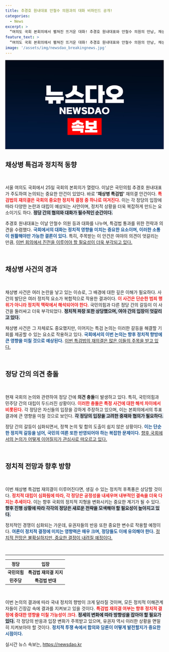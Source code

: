 ```yaml
---
title: 추경호 원내대표 안철수 의원과의 대화 비하인드 공개!
categories:
  - News
excerpt: >
  “여의도 국회 본회의에서 펼쳐진 뜨거운 대화! 추경호 원내대표와 안철수 의원의 만남, 채상병 특검법 재의결의 숨은 진실은?”
feature_text: >
  “여의도 국회 본회의에서 펼쳐진 뜨거운 대화! 추경호 원내대표와 안철수 의원의 만남, 채상병 특검법 재의결의 숨은 진실은?”
image: '/assets/img/newsdao_breakingnews.jpg'
---
```


<p><img src="/assets/img/newsdao_breakingnews.jpg" alt="implanttips 속보" /></p>

<h2 data-ke-size="size26">채상병 특검과 정치적 동향</h2>

<p data-ke-size="size16">&nbsp;</p>

<p>서울 여의도 국회에서 25일 국회의 본회의가 열렸다. 이날은 국민의힘 추경호 원내대표가 주도하여 논의되는 중요한 안건이 있었다. 바로 <strong>'채상병 특검법'</strong> 재의결 안건이다. <b><span style="color: #ee2323;">특검법의 재의결은 국회의 중요한 정치적 결정 중 하나로 여겨진다.</span></b> 이는 각 정당의 입장에 따라 다양한 논란과 대립이 예상되는 사안이며, 정치적 상황을 더욱 복잡하게 만드는 요소이기도 하다. <b><span style="background-color: #21538527;">정당 간의 협의와 대화가 필수적인 순간이다.</span></b> </p>

<p>추경호 원내대표는 이날 안철수 의원 등과 대화를 나누며, 특검법 통과를 위한 전략과 의견을 수렴했다. <b><span style="color: #1a5490;">국회에서의 대화는 정치적 영향을 미치는 중요한 요소이며, 이러한 소통이 원활해야만 가능한 결론이 있다.</span></b> 특히, 주목받는 이 안건은 여야의 의견이 엇갈리는 만큼, <a href="https://www.yna.co.kr">이번 회의에서 진전을 이루어야 할 필요성이 더욱 부각되고 있다.</a> <p data-ke-size="size16">&nbsp;</p></p>

<h2 data-ke-size="size26">채상병 사건의 경과</h2>

<p data-ke-size="size16">&nbsp;</p>

<p>채상병 사건은 여러 논란을 낳고 있는 이슈로, 그 배경에 대한 깊은 이해가 필요하다. 사건의 발단은 여러 정치적 요소가 복합적으로 작용한 결과이다. <b><span style="color: #ee2323;">이 사건은 단순한 범죄 행위가 아니라 정치적 맥락에서 해석되어야 한다.</span></b> 국민의힘과 다른 정당 간의 갈등이 이 사건을 둘러싸고 더욱 부각되었다. <b><span style="background-color: #21538527;">정치적 파장 또한 상당했으며, 여야 간의 입장이 엇갈리고 있다.</span></b> </p>

<p>채상병 사건은 그 자체로도 중요했지만, 이어지는 특검 논의는 이러한 갈등을 해결할 기회를 제공할 수 있는 요소로 작용하고 있다. <b><span style="color: #1a5490;">국회에서의 이번 논의는 향후 정치적 향방에 큰 영향을 미칠 것으로 예상된다.</span></b> <a href="https://www.yna.co.kr">이번 특검법의 재의결은 많은 이들의 주목을 받고 있다.</a> <p data-ke-size="size16">&nbsp;</p></p>

<h2 data-ke-size="size26">정당 간의 의견 충돌</h2>

<p data-ke-size="size16">&nbsp;</p>

<p>현재 국회의 논의와 관련하여 정당 간에 <strong>의견 충돌</strong>이 발생하고 있다. 특히, 국민의힘과 민주당 간의 대립이 두드러진 상황이다. <b><span style="color: #ee2323;">이러한 충돌은 특정 사건에 대한 해석 차이에서 비롯된다.</span></b> 각 정당은 자신들의 입장을 강하게 주장하고 있으며, 이는 본회의에서의 투표 결과에 큰 영향을 미칠 것으로 보인다. <b><span style="background-color: #21538527;">각 정당의 입장을 고려한 중재와 협의가 필요하다.</span></b></p>

<p>정당 간의 갈등이 심화되면서, 정책 논의 및 합의 도출이 쉽지 않은 상황이다. <b><span style="color: #1a5490;">이는 단순한 정치적 갈등을 넘어, 국민의 여론 또한 반영되어야 하는 복잡한 문제이다.</span></b> <a href="https://www.yna.co.kr">향후 국회에서의 논의가 어떻게 이어질지가 관심사로 떠오르고 있다.</a> <p data-ke-size="size16">&nbsp;</p></p>

<h2 data-ke-size="size26">정치적 전망과 향후 방향</h2>

<p data-ke-size="size16">&nbsp;</p>

<p>이번 채상병 특검법 재의결이 이루어진다면, 생길 수 있는 정치적 후폭풍은 상당할 것이다. <b><span style="color: #ee2323;">정치적 대립이 심화됨에 따라, 각 정당은 공정성을 내세우며 내부적인 결속을 더욱 다지는 추세이다.</span></b> 이는 향후 국회의 정치적 지형을 변화시키는 중요한 계기가 될 수 있다. <b><span style="background-color: #21538527;">향후 진행 상황에 따라 각각의 정당은 새로운 전략을 모색해야 할 필요성이 높아지고 있다.</span></b></p>

<p>정치적인 경쟁이 심화되는 가운데, 유권자들의 반응 또한 중요한 변수로 작용할 예정이다. <b><span style="color: #1a5490;">여론이 정치적 결정에 미치는 영향력은 매우 크며, 정당들도 이에 유의해야 한다.</span></b> <a href="https://www.yna.co.kr">정치적 전망은 불확실하지만, 중요한 결정이 내려질 예정이다.</a> <p data-ke-size="size16">&nbsp;</p></p>

<hr>

<table>
    <thead>
        <tr>
            <th style="text-align: center;"><b>정당</b></th>
            <th style="text-align: center;"><b>입장</b></th>
        </tr>
    </thead>
    <tbody>
        <tr>
            <td style="text-align: center; height: 17px;"><b>국민의힘</b></td>
            <td style="text-align: center; height: 17px;"><b>특검법 재의결 지지</b></td>
        </tr>
        <tr>
            <td style="text-align: center; height: 17px;"><b>민주당</b></td>
            <td style="text-align: center; height: 17px;"><b>특검법 반대</b></td>
        </tr>
    </tbody>
</table>

<p data-ke-size="size16">&nbsp;</p>

<p>이번 논의의 결과에 따라 국내 정치의 향방이 크게 달라질 것이며, 모든 정치적 이해관계자들이 긴장감 속에 결과를 지켜보고 있을 것이다. <b><span style="color: #ee2323;">특검법 재의결 여부는 향후 정치적 결정에 중대한 영향을 미칠 가능성이 크다.</span></b> <b><span style="background-color: #21538527;">정세의 변화에 따라 방향성을 잡아야 할 필요가 있다.</span></b> 각 정당의 반응과 입장 변화가 주목받고 있으며, 유권자 역시 이러한 상황을 면밀히 지켜보아야 할 것이다. <b><span style="color: #1a5490;">정치적 투쟁 속에서 합의와 담론이 어떻게 발전할지가 중요한 시점이다.</span></b></p>
실시간 뉴스 속보는, <a href="https://newsdao.kr" rel="dofollow">https://newsdao.kr</a>


